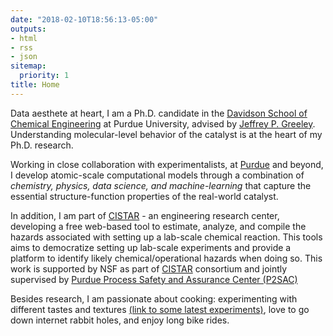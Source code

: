 ```yaml
---
date: "2018-02-10T18:56:13-05:00"
outputs:
- html
- rss
- json
sitemap:
  priority: 1
title: Home
---
```


Data aesthete at heart, I am a Ph.D. candidate in the [Davidson School of Chemical Engineering](https://engineering.purdue.edu/ChE) at Purdue University, advised by [Jeffrey P. Greeley](https://engineering.purdue.edu/ChE/people/ptProfile?resource_id=84163). Understanding molecular-level behavior of the catalyst is at the heart of my Ph.D. research.

Working in close collaboration with experimentalists, at [Purdue](https://engineering.purdue.edu/~catalyst/) and beyond,  I develop atomic-scale computational models through a combination of _chemistry, physics, data science, and machine-learning_ that capture the essential structure-function properties of the real-world catalyst. 

In addition, I am part of [CISTAR](https://cistar.us/) - an engineering research center, developing a free web-based tool to estimate, analyze, and compile the hazards associated with setting up a lab-scale chemical reaction. This tools aims to democratize setting up lab-scale experiments and provide a platform to identify likely chemical/operational hazards when doing so. This work is supported by NSF as part of [CISTAR](https://cistar.us/) consortium and jointly supervised by [Purdue Process Safety and Assurance Center (P2SAC)](https://engineering.purdue.edu/P2SAC)

Besides research, I am passionate about cooking: experimenting with different tastes and textures [(link to some latest experiments)](https://www.instagram.com/pgg1610/), love to go down internet rabbit holes, and enjoy long bike rides. 